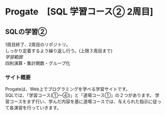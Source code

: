 # Progate　[SQL 学習コース② 2周目]

## SQLの学習②
1周目終了、2周目のリポジトリ。  
しっかり定着するよう繰り返し行う。(上限３周目まで)  
*学習範囲*   
四則演算・集計関数・グループ化

### サイト概要
Progateは、Web上でプログラミングを学べる学習サイトです。  
SQLでは、「学習コース(①〜④)」と「道場コース①」の２つがあります。
学習コースをまず行い、学んだ内容を基に道場コースでは、与えられた指示に従って各演習を行っていきます。  